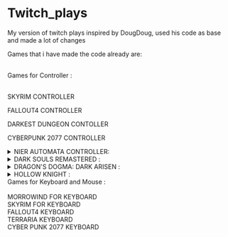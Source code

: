 # Twitch_plays
My version of twitch plays inspired by DougDoug, used his code as base and made a lot of changes<br />

Games that i have made the code already are:<br /><br />

<summary>Games for Controller : </summary><br />

<!-- SKYRIM -->

SKYRIM CONTROLLER<br />

<!-- FALLOUT 4 -->

FALLOUT4 CONTROLLER<br />

<!-- DARKEST DUNGEON -->

DARKEST DUNGEON CONTOLLER<br />

<!-- CYBERPUNK 2077 -->

CYBERPUNK 2077 CONTROLLER<br />

<details><!-- NIER AUTOMATA -->
    <summary>NIER AUTOMATA CONTROLLER: </summary><br />
    
    "quicksave", "quick save", "save", "f5" -- will send the F5 key and save the game when it's possible to save
    "quickload" "quick sload", "load", "f9" -- Will send the F9 key and load the game

    Camera:

    "lookup", "lup", "look up" -- will move the right analog up
    "lookdown", "ldown", "look down" -- will move the right analog down
    "lookleft", "lleft", "look left", "turnleft" -- will move the right analog to the left
    "lookright", "lright", "look right", "turnright" -- will move the right analog right

    Movement:

    "forward" -- will move the left analog up
    "backwards" -- will move the left analog down
    "left" -- will move the left analog to the left
    "right" -- will move the left analog to the right

    "auto walk", "walk" -- will hold the left analog up
    "stop walking", "stop running" -- will move the left analog to the center

    Buttons ABXY:

    "accept", "activate", "a" -- will press A
    "hold a" -- will hold A for 1 sec
    "return", "back", "b", "use" -- Will press B
    "hold b" -- Will hold B for 1 sec
    "x", "fast attack", "attack" -- Will press X
    "y", "strong attack" -- Will press Y

    Triggers and shoulder/bumpers:

    "aim", "left trigger", "lt", "lock cam" -- Will hold the left trigger
    "freeaim", "free aim", "faim", "release left trigger", "rlt" -- Will release the left trigger
    right_trigger = ["shoot", "attack", "right trigger", "rt", "dodge", "run" -- 

    right_shoulder = ["right shoulder", "rb"]
    left_shoulder = ["left shoulder", "lb"]

    Dpads:

    d_pad_up_ = ["dup", "dpadup", "d pad up"]
    d_pad_down_ = ["dup", "dpaddown", "d pad down"]
    d_pad_left_ = ["dleft", "dpadleft", "d pad left"]
    d_pad_right_ = ["dright", "dpadright", "d pad right"]

    Other buttons:

    l3_ = ["l3"]
    r3_ = ["r3"]
    back_ = ["select"]
    start_ = ["pause", "start"]
</details>

<details><!-- DARK SOULS REMASTER -->
    <summary>DARK SOULS REMASTERED : </summary><br />
    Camera:

    "lookup", "lup", "look up" will move the right analog up
    "lookdown", "ldown", "look down" will move the right analog down
    "lookleft", "lleft", "look left", "turnleft" will move the right analog left
    "lookright", "lright", "look right", "turnright" will move the right analog right

    Movement:

    "forward" will move the left analog up
    "backwards" will move the left analog down
    "left" will move the left analog left
    "right" will move the left analog right
    "auto walk", "walk" will hold my right analog up
    "stop walking", "stop running" will reset my right analog position

    Buttons ABXY:

    "a" will press my A button
    "hold a" will hold my A button for 1 seccond 
    "return", "back", "b", "roll" will press my B button
    "hold_b_1sec", "hold b" will hold my B button for 1 seccond 
    "use item", "heal", "x" will press my X button
    "y", "two handed", "two hand" will press my Y button

    Triggers and shoulder/bumpers:

    "left trigger", "lt", "parry" will press my left trigger
    "hold lt", "hold left trigger", "hold lefttrigger", "hlt", "aim" will hold my left trigger for 30 secconds
    "release left trigger", "rlt" will release my left trigger if someone used hold left trigger
    "fire arrow", "shoot", "right trigger", "rt", "heavy attack" wil press my right trigger
    "hold rt", "hold right trigger", "hrt" will hold my right trigger for 10 secconds
    "release rt", "release right trigger" will release my right trigger if someone used hold right trigger
    "right shoulder", "rb", "light attack", "attack" will press my right shoulder/bumper
    "left shoulder", "lb", "shield", "defend" will press my left shoulder/bumper

    Dpads:

    "change pyro", "change miracle", "change spell", "change magic", "dup", "dpadup", "d pad up" will press my d pad up button
    "change item", "dup", "dpaddown", "d pad down" will press my d pad down button
    "change left weapon", "dleft", "dpadleft", "d pad left" will press my d pad left button
    "change right weapon", "dright", "dpadright", "d pad right" will press my d pad right button

    Other buttons:

    "l3" will press L3
    "r3" will press R3
    "select", "gesture", "gestures" will press may back/select button
    "pause", "start", "menu" will press my start/pause button
</details>

<details><!-- DRAGON'S DOGMA -->
    <summary>DRAGON'S DOGMA: DARK ARISEN : </summary><br />

    "quicksave", "quick save", "save", "f5" will do a quicksave
    "quickcheckpoint" "quick checkpoint", "checkpoint", "f9" will do a checkpoint

    Camera:

    "lookup", "lup", "look up" will move the right analog up
    "lookdown", "ldown", "look down" will move the right analog down
    "lookleft", "lleft", "look left", "turnleft" will move the right analog left
    "lookright", "lright", "look right", "turnright" will move the right analog right

    Movement:

    "forward" will move the left analog up
    "backwards" will move the left analog down
    "left" will move the left analog left
    "right" will move the left analog right
    "auto walk", "walk" will hold my right analog up
    "stop walking", "stop running" will reset my right analog position

    Buttons ABXY:

    "jump", "a" will press my A button
    "hold a" will hold my A button for 1 seccond 
    "double jump", "aa", "2a" will press A twice with a 0.5 seccond interval
    "return", "back", "b", "action", "help", "examine" will press my B button
    "hold b" will hold my B button for 1 seccond 
    "light attack", "x" will press my X button
    "y", "heavy attack" will press my Y button

    Triggers and shoulder/bumpers:

    "draw", "sheathe", "left trigger", "lt" will press my left trigger
    "hold lt", "hold left trigger", "hold lefttrigger", "hlt" will hold my left trigger for 30 secconds
    "release left trigger", "rlt" will release my left trigger if someone used hold left trigger
    "grab", "cling", "fire arrow", "shoot", "right trigger", "rt" wil press my right trigger
    "hold rt", "hold right trigger", "hrt"] will hold my right trigger for 10 secconds
    "release rt", "release right trigger" will release my right trigger if someone used hold right trigger
    "right shoulder", "rb" will press my right shoulder/bumper
    "left shoulder", "lb" will press my left shoulder/bumper

    Dpads:

    "go", "dup", "dpadup", "d pad up" will press my d pad up button
    "come", "dup", "dpaddown", "d pad down" will press my d pad down button
    "help", "dleft", "dpadleft", "d pad left" will press my d pad left button
    "help", "dright", "dpadright", "d pad right" will press my d pad right button

    Other buttons:

    "l3" will press L3
    "r3" will press R3
    "select", "inventory" will press may back/select button
    "pause", "start" will press my start/pause button
</details>

<details><!-- HOLLOW KNIGHT -->
    <summary>HOLLOW KNIGHT : </summary><br />

    Camera:

    "lookup", "lup", "look up" will move the right analog up
    "lookdown", "ldown", "look down" will move the right analog down

    Movement:

    "up" will move the left analog up
    "down" will move the left analog down
    "left" will move the left analog left
    "right" will move the left analog right

    Buttons ABXY:

    "jump", "a" will press my A button
    "hold a" will hold my A button for 1 seccond
    "return", "back", "b", "spell" will press my B button
    "hold b", "heal" will hold my B button for 1 seccond
    "attack", "x" will press my X button
    "y" will press my Y button

    Triggers and shoulder/bumpers:

    "dash", "right trigger", "rt" wil press my right trigger
    "right shoulder", "rb", "quick spell" will press my right shoulder/bumper

    Dpads:

    "dup", "dpadup", "d pad up" will press my d pad up button
    "dup", "dpaddown", "d pad down" will press my d pad down button
    "dleft", "dpadleft", "d pad left" will press my d pad left button
    "dright", "dpadright", "d pad right" will press my d pad right button

    Other buttons:

    "select", "inventory" will press may back/select button
    "pause", "start" will press my start/pause button
</details>

<summary>Games for Keyboard and Mouse : </summary><br />
MORROWIND FOR KEYBOARD<br />
SKYRIM FOR KEYBOARD<br />
FALLOUT4 KEYBOARD<br />
TERRARIA KEYBOARD<br />
CYBER PUNK 2077 KEYBOARD<br />
